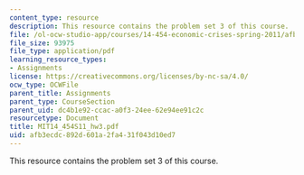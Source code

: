 ```yaml
---
content_type: resource
description: This resource contains the problem set 3 of this course.
file: /ol-ocw-studio-app/courses/14-454-economic-crises-spring-2011/afb3ecdc892d601a2fa431f043d10ed7_MIT14_454S11_hw3.pdf
file_size: 93975
file_type: application/pdf
learning_resource_types:
- Assignments
license: https://creativecommons.org/licenses/by-nc-sa/4.0/
ocw_type: OCWFile
parent_title: Assignments
parent_type: CourseSection
parent_uid: dc4b1e92-ccac-a0f3-24ee-62e94ee91c2c
resourcetype: Document
title: MIT14_454S11_hw3.pdf
uid: afb3ecdc-892d-601a-2fa4-31f043d10ed7
---
```

This resource contains the problem set 3 of this course.